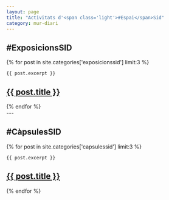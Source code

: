 ```yaml
---
layout: page
title: "Activitats d'<span class='light'>#Espai</span>Sid"
category: mur-diari
---
```


<div class="posts clearfix">
  <h2><span class='light'>#Exposicions</span>SID</h2>
  {% for post in site.categories['exposicionssid'] limit:3 %}
  <div class="post">

    {{ post.excerpt }}    

  <h2 class="post-title">
      <a href="{{ post.url }}">
        {{ post.title }}
      </a>
    </h2>
    <p class="text-center"><a href="{{ post.url }}"><i class="fa fa-lg fa-plus-square-o"></i></a></p>
    </div>
  {% endfor %}
</div>
---
<div class="posts clearfix">
  <h2><span class='light'>#Càpsules</span>SID</h2>
  {% for post in site.categories['capsulessid'] limit:3 %}
  <div class="post">

    {{ post.excerpt }}    

  <h2 class="post-title">
      <a href="{{ post.url }}">
        {{ post.title }}
      </a>
    </h2>
    <p class="text-center"><a href="{{ post.url }}"><i class="fa fa-lg fa-plus-square-o"></i></a></p>
    </div>
  {% endfor %}
</div>